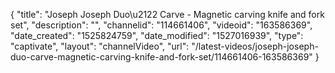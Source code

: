 {
    "title": "Joseph Joseph Duo\u2122 Carve - Magnetic carving knife and fork set",
    "description": "",
    "channelid": "114661406",
    "videoid": "163586369",
    "date_created": "1525824759",
    "date_modified": "1527016939",
    "type": "captivate",
    "layout": "channelVideo",
    "url": "\/latest-videos\/joseph-joseph-duo-carve-magnetic-carving-knife-and-fork-set\/114661406-163586369"
}